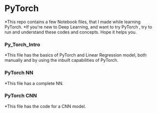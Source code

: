 # PyTorch
*This repo contains a few Notebook files, that I made while learning PyTorch.
*If you're new to Deep Learning, and want to try PyTorch , try to run and understand these codes and concepts. Hope it helps you.

### Py_Torch_Intro 
*This file has the basics of PyTorch and Linear Regression model, both manually and by using the inbuilt capabilities of PyTorch.

### PyTorch NN
*This file has a complete NN.

### PyTorch CNN
*This file has the code for a CNN model.
